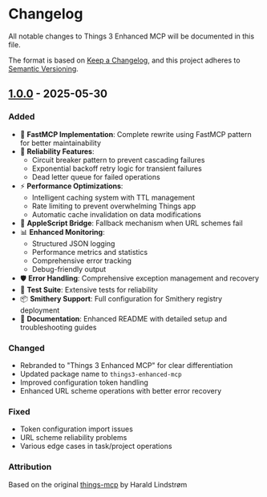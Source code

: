 # Changelog

All notable changes to Things 3 Enhanced MCP will be documented in this file.

The format is based on [Keep a Changelog](https://keepachangelog.com/en/1.0.0/),
and this project adheres to [Semantic Versioning](https://semver.org/spec/v2.0.0.html).

## [1.0.0] - 2025-05-30

### Added
- 🚀 **FastMCP Implementation**: Complete rewrite using FastMCP pattern for better maintainability
- 🔄 **Reliability Features**:
  - Circuit breaker pattern to prevent cascading failures
  - Exponential backoff retry logic for transient failures
  - Dead letter queue for failed operations
- ⚡ **Performance Optimizations**:
  - Intelligent caching system with TTL management
  - Rate limiting to prevent overwhelming Things app
  - Automatic cache invalidation on data modifications
- 🍎 **AppleScript Bridge**: Fallback mechanism when URL schemes fail
- 📊 **Enhanced Monitoring**:
  - Structured JSON logging
  - Performance metrics and statistics
  - Comprehensive error tracking
  - Debug-friendly output
- 🛡️ **Error Handling**: Comprehensive exception management and recovery
- 🧪 **Test Suite**: Extensive tests for reliability
- 📦 **Smithery Support**: Full configuration for Smithery registry deployment
- 📝 **Documentation**: Enhanced README with detailed setup and troubleshooting guides

### Changed
- Rebranded to "Things 3 Enhanced MCP" for clear differentiation
- Updated package name to `things3-enhanced-mcp`
- Improved configuration token handling
- Enhanced URL scheme operations with better error recovery

### Fixed
- Token configuration import issues
- URL scheme reliability problems
- Various edge cases in task/project operations

### Attribution
Based on the original [things-mcp](https://github.com/hald/things-mcp) by Harald Lindstrøm

[1.0.0]: https://github.com/excelsier/things-fastmcp/releases/tag/v1.0.0
